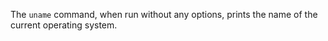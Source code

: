 The `uname` command, when run without any options, prints the name of the current operating system.

